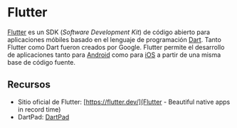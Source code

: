 # Flutter
[Flutter](https://flutter.dev/) es un SDK (_Software Development Kit_) de código abierto para aplicaciones móbiles basado en el lenguaje de programación [Dart](https://dart.dev/). Tanto Flutter como Dart fueron creados por Google. Flutter permite el desarrollo de aplicaciones tanto para [Android](https://www.android.com/) como para [iOS](https://www.apple.com/ios/) a partir de una misma base de código fuente.

## Recursos
* Sitio oficial de Flutter: [https://flutter.dev/](Flutter - Beautiful native apps in record time)
* DartPad: [DartPad](https://dartpad.dartlang.org/)
